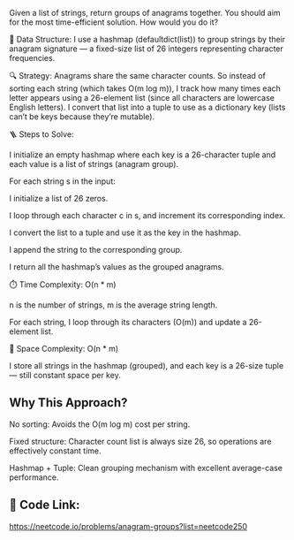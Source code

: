 Given a list of strings, return groups of anagrams together. You should aim for the most time-efficient solution. How would you do it?

🧠 Data Structure:
I use a hashmap (defaultdict(list)) to group strings by their anagram signature — a fixed-size list of 26 integers representing character frequencies.

🔍 Strategy:
Anagrams share the same character counts.
So instead of sorting each string (which takes O(m log m)), I track how many times each letter appears using a 26-element list (since all characters are lowercase English letters).
I convert that list into a tuple to use as a dictionary key (lists can’t be keys because they’re mutable).

🪜 Steps to Solve:

I initialize an empty hashmap where each key is a 26-character tuple and each value is a list of strings (anagram group).

For each string s in the input:

I initialize a list of 26 zeros.

I loop through each character c in s, and increment its corresponding index.

I convert the list to a tuple and use it as the key in the hashmap.

I append the string to the corresponding group.

I return all the hashmap’s values as the grouped anagrams.

⏱️ Time Complexity: O(n * m)

n is the number of strings, m is the average string length.

For each string, I loop through its characters (O(m)) and update a 26-element list.

🧠 Space Complexity: O(n * m)

I store all strings in the hashmap (grouped), and each key is a 26-size tuple — still constant space per key.



##  Why This Approach?

No sorting: Avoids the O(m log m) cost per string.

Fixed structure: Character count list is always size 26, so operations are effectively constant time.

Hashmap + Tuple: Clean grouping mechanism with excellent average-case performance.

## 🔗 Code Link:
https://neetcode.io/problems/anagram-groups?list=neetcode250